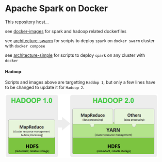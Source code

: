 # Apache Spark on Docker

This repository host...

see [docker-images](https://github.com/rvion/spos/tree/spark-examples/docker-images) for spark and hadoop related dockerfiles

see [architecture-swarm](https://github.com/rvion/spos/tree/spark-examples/architecture-swarm) for scripts to deploy `spark` on `docker swarm` cluster with `docker compose`

see [architecture-simple](https://github.com/rvion/spos/tree/spark-examples/architecture-simple) for scripts to deploy `spark` on any cluster with `docker`

#### Hadoop

Scripts and images above are targetting `Haddop 1`, but only a few lines have to be changed to update it for `Hadoop 2`.

![Alt text](/img/hadoop.png?raw=true "Hadoop 1 vs 2")
